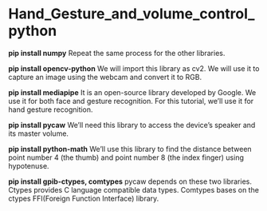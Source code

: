# Hand_Gesture_and_volume_control_python


**pip install numpy**
Repeat the same process for the other libraries.

**pip install opencv-python**
We will import this library as cv2. We will use it to capture an image using the webcam and convert it to RGB.

**pip install mediapipe**
It is an open-source library developed by Google. We use it for both face and gesture recognition. For this tutorial, we’ll use it for hand gesture recognition.

**pip install pycaw**
We’ll need this library to access the device’s speaker and its master volume.

**pip install python-math**
We’ll use this library to find the distance between point number 4 (the thumb) and point number 8 (the index finger) using hypotenuse.

**pip install gpib-ctypes, comtypes**
pycaw depends on these two libraries. Ctypes provides C language compatible data types. Comtypes bases on the ctypes FFI(Foreign Function Interface) library.

